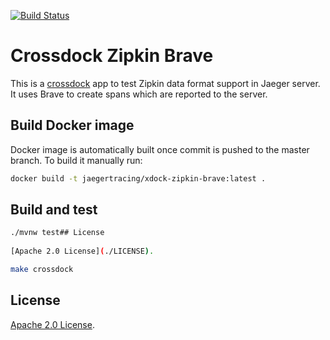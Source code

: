 [![Build Status][ci-img]][ci]

# Crossdock Zipkin Brave

This is a [crossdock](https://github.com/uber/jaeger/tree/master/crossdock) app to test Zipkin data format support in Jaeger server. 
It uses Brave to create spans which are reported to the server.

## Build Docker image

Docker image is automatically built once commit is pushed to the master branch. To build it manually run:
```bash
docker build -t jaegertracing/xdock-zipkin-brave:latest .
```

## Build and test
```bash
./mvnw test## License
  
[Apache 2.0 License](./LICENSE).

make crossdock
```

## License
  
[Apache 2.0 License](./LICENSE).


   [ci-img]: https://travis-ci.org/jaegertracing/xdock-zipkin-brave.svg?branch=master
   [ci]: https://travis-ci.org/jaegertracing/xdock-zipkin-brave
